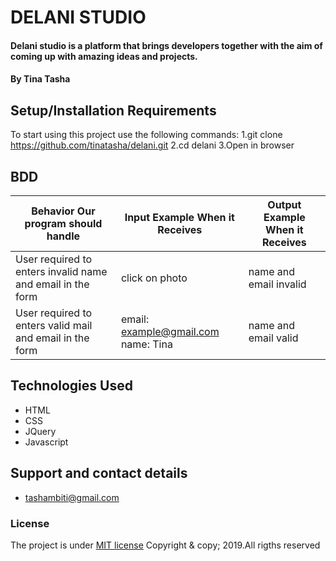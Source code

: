 # DELANI STUDIO
#### Delani studio is a platform that brings developers together with the aim of coming up with amazing ideas and projects.
#### By **Tina Tasha**

## Setup/Installation Requirements
To start using this project use the following commands:
1.git clone https://github.com/tinatasha/delani.git
2.cd delani
3.Open in browser

## BDD
| Behavior Our program should handle             | Input Example When it Receives | Output Example When it Receives     |
|------------------------------------------------|--------------------------------|-------------------------------------|
| User required to enters invalid name and email in the form | click on photo         | name and email invalid              |
| User required to enters valid mail and email in the form   | email: example@gmail.com name: Tina | name and email valid                |


## Technologies Used
* HTML
* CSS
* JQuery
* Javascript

## Support and contact details
* tashambiti@gmail.com

### License
The project is under [MIT license]()
Copyright & copy; 2019.All rigths reserved

